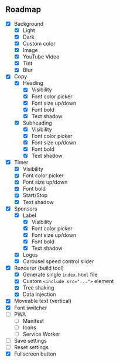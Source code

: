 ## Roadmap

- [x] Background
    - [x] Light
    - [x] Dark
    - [x] Custom color
    - [x] Image
    - [x] YouTube Video
    - [x] Tint
    - [x] Blur
- [x] Copy
    - [x] Heading
        - [x] Visibility
        - [x] Font color picker
        - [x] Font size up/down
        - [x] Font bold
        - [x] Text shadow
    - [x] Subheading
        - [x] Visibility
        - [x] Font color picker
        - [x] Font size up/down
        - [x] Font bold
        - [x] Text shadow
- [x] Timer
    - [x] Visibility
    - [x] Font color picker
    - [x] Font size up/down
    - [x] Font bold
    - [x] Start/Stop
    - [x] Text shadow
- [x] Sponsors
    - [x] Label
        - [x] Visibility
        - [x] Font color picker
        - [x] Font size up/down
        - [x] Font bold
        - [x] Text shadow
    - [x] Logos
    - [x] Carousel speed control slider
- [x] Renderer (build tool)
    - [x] Generate single `index.html` file
    - [x] Custom `<include src="...">` element
    - [x] Tree shaking
    - [x] Data injection
- [x] Moveable text (vertical)
- [x] Font switcher
- [ ] PWA
    - [ ] Manifest
    - [ ] Icons
    - [ ] Service Worker
- [ ] Save settings
- [ ] Reset settings
- [x] Fullscreen button